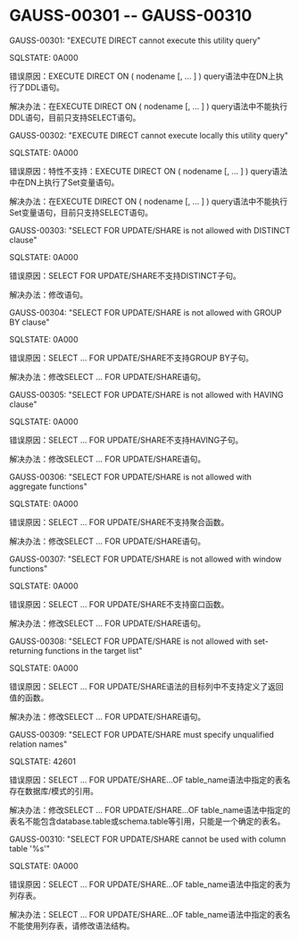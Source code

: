 # GAUSS-00301 -- GAUSS-00310

GAUSS-00301: "EXECUTE DIRECT cannot execute this utility query"

SQLSTATE: 0A000

错误原因：EXECUTE DIRECT ON \( nodename \[, ... \] \) query语法中在DN上执行了DDL语句。

解决办法：在EXECUTE DIRECT ON \( nodename \[, ... \] \) query语法中不能执行DDL语句，目前只支持SELECT语句。

GAUSS-00302: "EXECUTE DIRECT cannot execute locally this utility query"

SQLSTATE: 0A000

错误原因：特性不支持：EXECUTE DIRECT ON \( nodename \[, ... \] \) query语法中在DN上执行了Set变量语句。

解决办法：在EXECUTE DIRECT ON \( nodename \[, ... \] \) query语法中不能执行Set变量语句，目前只支持SELECT语句。

GAUSS-00303: "SELECT FOR UPDATE/SHARE is not allowed with DISTINCT clause"

SQLSTATE: 0A000

错误原因：SELECT FOR UPDATE/SHARE不支持DISTINCT子句。

解决办法：修改语句。

GAUSS-00304: "SELECT FOR UPDATE/SHARE is not allowed with GROUP BY clause"

SQLSTATE: 0A000

错误原因：SELECT ... FOR UPDATE/SHARE不支持GROUP BY子句。

解决办法：修改SELECT ... FOR UPDATE/SHARE语句。

GAUSS-00305: "SELECT FOR UPDATE/SHARE is not allowed with HAVING clause"

SQLSTATE: 0A000

错误原因：SELECT ... FOR UPDATE/SHARE不支持HAVING子句。

解决办法：修改SELECT ... FOR UPDATE/SHARE语句。

GAUSS-00306: "SELECT FOR UPDATE/SHARE is not allowed with aggregate functions"

SQLSTATE: 0A000

错误原因：SELECT ... FOR UPDATE/SHARE不支持聚合函数。

解决办法：修改SELECT ... FOR UPDATE/SHARE语句。

GAUSS-00307: "SELECT FOR UPDATE/SHARE is not allowed with window functions"

SQLSTATE: 0A000

错误原因：SELECT ... FOR UPDATE/SHARE不支持窗口函数。

解决办法：修改SELECT ... FOR UPDATE/SHARE语句。

GAUSS-00308: "SELECT FOR UPDATE/SHARE is not allowed with set-returning functions in the target list"

SQLSTATE: 0A000

错误原因：SELECT ... FOR UPDATE/SHARE语法的目标列中不支持定义了返回值的函数。

解决办法：修改SELECT ... FOR UPDATE/SHARE语句。

GAUSS-00309: "SELECT FOR UPDATE/SHARE must specify unqualified relation names"

SQLSTATE: 42601

错误原因：SELECT ... FOR UPDATE/SHARE...OF table\_name语法中指定的表名存在数据库/模式的引用。

解决办法：修改SELECT ... FOR UPDATE/SHARE...OF table\_name语法中指定的表名不能包含database.table或schema.table等引用，只能是一个确定的表名。

GAUSS-00310: "SELECT FOR UPDATE/SHARE cannot be used with column table '%s'"

SQLSTATE: 0A000

错误原因：SELECT ... FOR UPDATE/SHARE...OF table\_name语法中指定的表为列存表。

解决办法：SELECT ... FOR UPDATE/SHARE...OF table\_name语法中指定的表名不能使用列存表，请修改语法结构。
